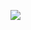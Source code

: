 ![](https://lucid.app/lucidchart/dd578bfa-dd0c-41c7-a274-7f4e3b7b1641/edit?invitationId=inv_3b9c6faf-0d21-4bf7-bd5e-8af3e58d9274)
